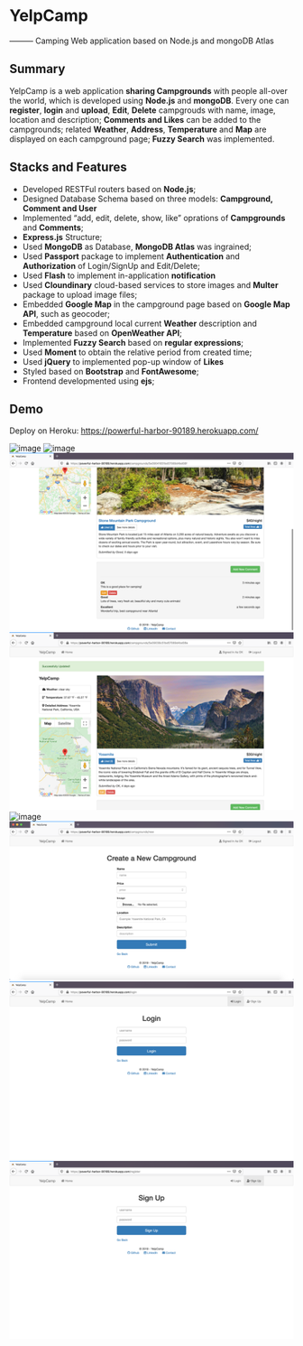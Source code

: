 # YelpCamp
——— Camping Web application based on Node.js and mongoDB Atlas

## Summary
YelpCamp is a web application **sharing Campgrounds** with people all-over the world, which is developed using **Node.js** and **mongoDB**. Every one can **register**, **login** and **upload**, **Edit**, **Delete** campgrouds with name, image, location and description; **Comments and Likes** can be added to the campgrounds; related **Weather**, **Address**, **Temperature** and **Map** are displayed on each campground page; **Fuzzy Search** was implemented.

## Stacks and Features
* Developed RESTFul routers based on **Node.js**;
* Designed Database Schema based on three models: **Campground, Comment and User**
* Implemented “add, edit, delete, show, like” oprations of **Campgrounds** and **Comments**;
* **Express.js** Structure;
* Used **MongoDB** as Database, **MongoDB Atlas** was ingrained;
* Used **Passport** package to implement **Authentication** and **Authorization** of Login/SignUp and Edit/Delete;
* Used **Flash** to implement in-application **notification**
* Used **Cloundinary** cloud-based services to store images and **Multer** package to upload image files;
* Embedded **Google Map** in the campground page based on **Google Map API**, such as geocoder;
* Embedded campground local current **Weather** description and **Temperature** based on **OpenWeather API**;
* Implemented **Fuzzy Search** based on **regular expressions**;
* Used **Moment** to obtain the relative period from created time;
* Used **jQuery** to implemented pop-up window of **Likes**
* Styled based on **Bootstrap** and **FontAwesome**;
* Frontend developmented using **ejs**;

## Demo
Deploy on Heroku: https://powerful-harbor-90189.herokuapp.com/

![image](https://github.com/SKZhao97/Frontend_study/blob/master/images/campgrounds.png)
![image](https://github.com/SKZhao97/Frontend_study/blob/master/images/show.png)
![image](https://github.com/SKZhao97/Frontend_study/blob/master/images/commentsandlikes.png)
![image](https://github.com/SKZhao97/Frontend_study/blob/master/images/update%20flash.png)
![image](https://github.com/SKZhao97/Frontend_study/blob/master/images/FuzzySearch.png)
![image](https://github.com/SKZhao97/Frontend_study/blob/master/images/add.png)
![image](https://github.com/SKZhao97/Frontend_study/blob/master/images/login.png)
![image](https://github.com/SKZhao97/Frontend_study/blob/master/images/signup.png)

